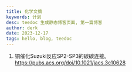 ```yaml
---
title: 化学文摘
keywords: 计划
desc: teedoc 生成静态博客页面, 第一篇博客
author: derk
date: 2023-12-17
tags: hello, blog, teedoc
---
```


1. 铜催化Suzuki反应SP2-SP3的碳碳连接。https://pubs.acs.org/doi/10.1021/jacs.3c10628


<script src="https://3Dmol.csb.pitt.edu/build/3Dmol-min.js"></script>
  <div id="container-01" class="mol-container"></div>
<style>
.mol-container {
  width:    75%;
  height:   400px;
  position: relative;
}
<html>
</style>
  <script>
$(function() {
	let element = $('#container-01');
	let config = { backgroundColor : 'white' };
	let viewer = $3Dmol.createViewer( element, config );
	viewer.addModel("3\n\nC 0 0 0\nO 1.16 0 0\nO -1.16 0 0", "xyz");
	viewer.addUnitCell();
	viewer.setStyle({}, {sphere : {}});
	viewer.zoomTo();
	viewer.render();
});
</script>
<html>
